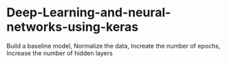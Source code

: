 # Deep-Learning-and-neural-networks-using-keras
Build a baseline model, Normalize the data, Increate the number of epochs, Increase the number of hidden layers
